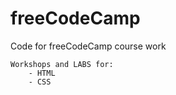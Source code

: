 # freeCodeCamp

Code for freeCodeCamp course work

    Workshops and LABS for:
        - HTML
        - CSS
